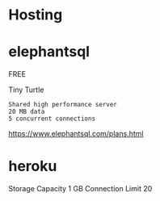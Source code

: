 # Hosting


# elephantsql


FREE

Tiny Turtle

    Shared high performance server
    20 MB data
    5 concurrent connections


https://www.elephantsql.com/plans.html



# heroku

Storage Capacity 1 GB 
Connection Limit 20 
  
